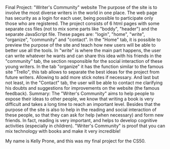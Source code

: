 Final Project: "Writer's Community" website
The purpose of the site is to involve the most diverse writers in the world in one place.
The web page has security as a login for each user, being possible to participate only those who are registered.
The project consists of 6 html pages with some separate css files (not to mix some parts like "boddy", "header") and the separate JavaScript file.
These pages are: "login", "home", "write", "organize", "community" and "contact".
In the "Home" tab, it is possible to preview the purpose of the site and teach how new users will be able to better use all the tools.
In "write" is where the main part happens, the user can write whatever he wants and can share this idea with his friends in the "community" tab, the section responsible for the social interaction of these young writers.
In the tab "organize" it has the function similar to the famous site "Trello", this tab allows to separate the best ideas for the project from future writers.
Allowing to add more stick notes if necessary.
And last but not least, in the "Contact" tab, the user will be able to contact me clarifying his doubts and suggestions for improvements on the website (the famous feedback).
Summary: The "Writer's Community" aims to help people to expose their ideas to other people, we know that writing a book is very difficult and takes a long time to reach an important level.
Besides that the purpose of the site is also to help in the reading and social interaction of these people, so that they can ask for help (when necessary) and form new friends.
In fact, reading is very important, and helps to develop cognitive activities (especially in children).
"Writer's Community" is proof that you can mix technology with books and make it very incredible!

My name is Kelly Prone, and this was my final project for the CS50.